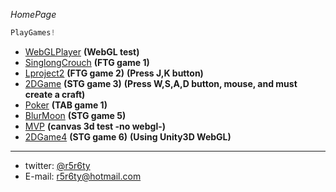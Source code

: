 *HomePage*
```javascript
PlayGames!
```
* [WebGLPlayer](WebGLPlayer/WebGLPlayer/main.html) **(WebGL test)**
* [SinglongCrouch](SinglongCrouch/SinglongCrouch/SinglongCrouch/main.html) **(FTG game 1)**
* [Lproject2](SinglongCrouch/SinglongCrouch/Lproject2/main.html) **(FTG game 2)** **(Press J,K button)**
* [2DGame](SinglongCrouch/SinglongCrouch/2DGame/main.html) **(STG game 3)** **(Press W,S,A,D button, mouse, and must create a craft)**
* [Poker](SinglongCrouch/SinglongCrouch/Poker/index.html) **(TAB game 1)**
* [BlurMoon](SinglongCrouch/SinglongCrouch/BlurMoon/index.html) **(STG game 5)**
* [MVP](SinglongCrouch/SinglongCrouch/MVP/index.html) **(canvas 3d test -no webgl-)**
* [2DGame4](SinglongCrouch/SinglongCrouch/2DGame4/index.html) **(STG game 6)** **(Using Unity3D WebGL)**

---

* twitter: [@r5r6ty](http://twitter.com/r5r6ty)
* E-mail: [r5r6ty@hotmail.com](mailto:r5r6ty@hotmail.com)
